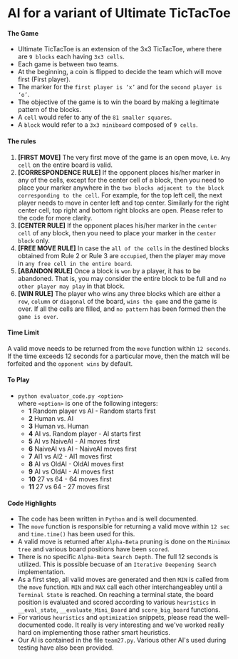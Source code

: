 # AI for a variant of Ultimate TicTacToe

#### The Game
- Ultimate TicTacToe is an extension of the 3x3 TicTacToe, where there are `9 blocks` each having `3x3 cells`.
- Each game is between two teams.
- At the beginning, a coin is flipped to decide the team which will move first (First player).
- The marker for the `first player is ‘x’` and for the `second player is ‘o’`.
- The objective of the game is to win the board by making a legitimate pattern of the blocks.
- A `cell` would refer to any of the `81 smaller squares`.
- A `block` would refer to a `3x3 miniboard` composed of `9 cells`.

#### The rules
1. **[FIRST MOVE]** The very first move of the game is an open move, i.e. `Any cell` on the entire board is valid.
2. **[CORRESPONDENCE RULE]** If the opponent places his/her marker in any of the cells, except for the center cell of a block, then you need to place your marker anywhere in the `two blocks adjacent to the block corresponding to the cell`. For example, for the top left cell, the next player needs to move in center left and top center. Similarly for the right center cell, top right and bottom right blocks are open. Please refer to the code for more clarity.
3. **[CENTER RULE]** If the opponent places his/her marker in the `center cell` of any block, then you need to place your marker in the `center block` only.
4. **[FREE MOVE RULE]** In case the `all of the cells` in the destined blocks obtained from Rule 2 or Rule 3 are `occupied`, then the player may move in `any free cell in the entire board`.
5. **[ABANDON RULE]** Once a block is `won` by a player, it has to be abandoned. That is, you may consider the entire block to be full and `no other player may play` in that block.
6. **[WIN RULE]** The player who wins any three blocks which are either a `row`, `column` or `diagonal` of the board, `wins the game` and the game is over. If all the cells are filled, and `no pattern` has been formed then the `game is
over`.

#### Time Limit
A valid move needs to be returned from the `move` function within `12 seconds`. If the time exceeds 12 seconds for a particular move, then the match will be forfeited and the `opponent wins` by default.

#### To Play
- `python evaluator_code.py <option>`  
where `<option>` is one of the following integers:
  - **1** Random player vs AI - Random starts first
  - **2** Human vs. AI
  - **3** Human vs. Human
  - **4** AI vs. Random player - AI starts first
  - **5** AI vs NaiveAI - AI moves first
  - **6** NaiveAI vs AI - NaiveAI moves first
  - **7** AI1 vs AI2 - AI1 moves first
  - **8** AI vs OldAI - OldAI moves first
  - **9** AI vs OldAI - AI moves first
  - **10** 27 vs 64 - 64 moves first
  - **11** 27 vs 64 - 27 moves first

#### Code Highlights
- The code has been written in `Python` and is well documented.
- The `move` function is responsible for returning a valid move within `12 sec` and `time.time()` has been used for this.
- A valid move is returned after `Alpha-Beta` pruning is done on the `Minimax tree` and various board positions have been `scored`.
- There is no specific `Alpha-Beta Search Depth`. The full 12 seconds is utilized. This is possible becuase of an `Iterative Deepening Search` implementation.
- As a first step, all valid moves are generated and then `MIN` is called from the `move` function. `MIN` and `MAX` call each other interchangeabley until a `Terminal State` is reached. On reaching a terminal state, the board position is evaluated and scored according to various `heuristics` in `__eval_state`, `__evaluate_Mini_Board` and `score_big_board` functions.
- For various `heuristics` and `optimization` snippets, please read the well-documented code. It really is very interesting and we've worked really hard on implementing those rather smart heuristics.
- Our AI is contained in the file `team27.py`. Various other AI's used during testing have also been provided.



